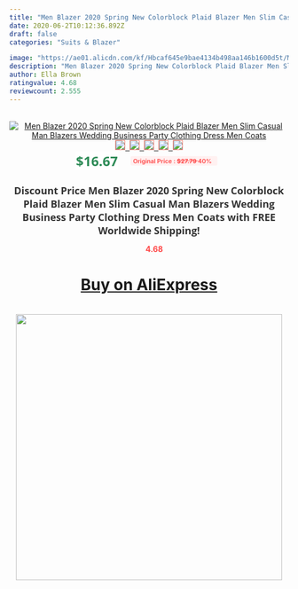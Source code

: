 ```yaml
---
title: "Men Blazer 2020 Spring New Colorblock Plaid Blazer Men Slim Casual Man Blazers Wedding Business Party Clothing Dress Men Coats"
date: 2020-06-2T10:12:36.892Z
draft: false
categories: "Suits & Blazer"

image: "https://ae01.alicdn.com/kf/Hbcaf645e9bae4134b498aa146b1600d5t/Men-Blazer-2020-Spring-New-Colorblock-Plaid-Blazer-Men-Slim-Casual-Man-Blazers-Wedding-Business-Party.jpg"
description: "Men Blazer 2020 Spring New Colorblock Plaid Blazer Men Slim Casual Man Blazers Wedding Business Party Clothing Dress Men Coats"
author: Ella Brown
ratingvalue: 4.68
reviewcount: 2.555
---
```

<br>
<div style="text-align: center;">
<a href="https://s.click.aliexpress.com/e/_9REvI9" target="_blank" rel="nofollow noopener noreferrer"><img alt="Men Blazer 2020 Spring New Colorblock Plaid Blazer Men Slim Casual Man Blazers Wedding Business Party Clothing Dress Men Coats" class="magnifier-image" src="https://ae01.alicdn.com/kf/Hbcaf645e9bae4134b498aa146b1600d5t/Men-Blazer-2020-Spring-New-Colorblock-Plaid-Blazer-Men-Slim-Casual-Man-Blazers-Wedding-Business-Party.jpg_640x640.jpg">
<br>
<img style="border:1px solid salmon" src="https://ae01.alicdn.com/kf/Hbcaf645e9bae4134b498aa146b1600d5t/Men-Blazer-2020-Spring-New-Colorblock-Plaid-Blazer-Men-Slim-Casual-Man-Blazers-Wedding-Business-Party.jpg_120x120.jpg">&nbsp;&nbsp;<img style="border:1px solid salmon" src="https://ae01.alicdn.com/kf/H5ac6ce0db0b14bcf985fada5d0b8420fM/Men-Blazer-2020-Spring-New-Colorblock-Plaid-Blazer-Men-Slim-Casual-Man-Blazers-Wedding-Business-Party.jpg_120x120.jpg">&nbsp;&nbsp;<img style="border:1px solid salmon" src="https://ae01.alicdn.com/kf/Hdad2d691fe49430686b640fbcbd12ad8V/Men-Blazer-2020-Spring-New-Colorblock-Plaid-Blazer-Men-Slim-Casual-Man-Blazers-Wedding-Business-Party.jpg_120x120.jpg">&nbsp;&nbsp;<img style="border:1px solid salmon" src="https://ae01.alicdn.com/kf/H1b0942720d984da8be38c8dc4eb511e0E/Men-Blazer-2020-Spring-New-Colorblock-Plaid-Blazer-Men-Slim-Casual-Man-Blazers-Wedding-Business-Party.jpg_120x120.jpg">&nbsp;&nbsp;<img style="border:1px solid salmon" src="https://ae01.alicdn.com/kf/H33d32bb9b82149eabf803a8efe9db810W/Men-Blazer-2020-Spring-New-Colorblock-Plaid-Blazer-Men-Slim-Casual-Man-Blazers-Wedding-Business-Party.jpg_120x120.jpg"></a></div><br0>
<div style="text-align: center;"><span style="background-color: white; border: 0px; box-sizing: border-box; color: seagreen; display: inline-block; font-family: &quot;open sans&quot; , &quot;arial&quot; , &quot;helvetica&quot; , sans-serif , &quot;heiti&quot;; font-size: 24px; font-stretch: inherit; font-weight: 700; line-height: inherit; margin: 0px 10px 0px 0px; padding: 0px; vertical-align: middle;">$16.67 </span>
<span style="background: rgb(255 , 241 , 241); border-radius: 3px; border: 0px; box-sizing: border-box; color: #ff4747; display: inline-block; font-family: inherit; font-size: 12px; font-stretch: inherit; font-style: inherit; font-variant: inherit; font-weight: 600; line-height: inherit; margin: 0px; padding: 2px 5px; transform: scale(0.9); vertical-align: middle;">Original Price : <b style="text-decoration: line-through;">$27.79 </b> 40%&nbsp;&nbsp;</span></div>
<h1 style="color: #333333; display: inline-block; font-family: &quot;open sans&quot; , &quot;arial&quot; , &quot;helvetica&quot; , sans-serif , &quot;heiti&quot;; font-size: 18px; font-stretch: inherit; font-weight: 700; text-align: center;">Discount Price Men Blazer 2020 Spring New Colorblock Plaid Blazer Men Slim Casual Man Blazers Wedding Business Party Clothing Dress Men Coats with FREE Worldwide Shipping!</h1>
<div style="color: #ff4747; text-align: center;">
<img src="https://4.bp.blogspot.com/-M0ZcTcb-5uY/XleCXlxnR4I/AAAAAAAAAEc/OrjgMkXV1oMQFaCRZj5HQwOCBcu3w1FegCPcBGAYYCw/s1600/star.png" style="height: 15px;">&nbsp;<b>4.68</b></div>
<div class="button_cont" align="center"><a class="buynow_a" href="https://s.click.aliexpress.com/e/_9REvI9" target="_blank" rel="nofollow noopener noreferrer"><H1>Buy on AliExpress</H1></a></div><br>
<div class="separator" style="clear: both; text-align: center;">
<img src="https://lh3.googleusercontent.com/-pTy5HemUv9M/XlePHvY0dAI/AAAAAAAAAE4/0nX5iRUoIWY8eMW9Dpxeirr157OZliDIgCLcBGAsYHQ/s1600/badge.gif" width="480">
</div>
